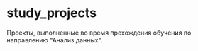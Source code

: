 # study_projects
Проекты, выполненные во время прохождения обучения по направлению "Анализ данных".
